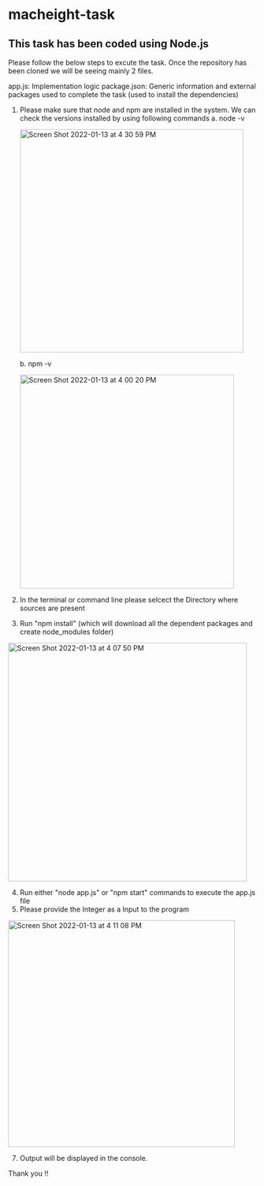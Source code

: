 # macheight-task
## This task has been coded using Node.js

Please follow the below steps to excute the task. Once the repository has been cloned we will be seeing mainly 2 files.

app.js: Implementation logic
package.json: Generic information and external packages used to complete the task (used to install the dependencies)

1. Please make sure that node and npm are installed in the system. We can check the versions installed by using following commands
    a. node -v
    
    <img width="453" alt="Screen Shot 2022-01-13 at 4 30 59 PM" src="https://user-images.githubusercontent.com/97316707/149419353-7e925d75-d869-41b4-8d1c-2c26201bd78d.png">
    
    b. npm -v
    
    <img width="434" alt="Screen Shot 2022-01-13 at 4 00 20 PM" src="https://user-images.githubusercontent.com/97316707/149419434-9a2d70ff-cb92-4d40-8147-27f519f27f54.png">

2. In the terminal or command line please selcect the Directory where sources are present

3. Run "npm install" (which will download all the dependent packages and create node_modules folder)

<img width="484" alt="Screen Shot 2022-01-13 at 4 07 50 PM" src="https://user-images.githubusercontent.com/97316707/149419610-c4ec1282-5891-4f1c-9bec-1a382f4e23d5.png">

4. Run either "node app.js" or "npm start" commands to execute the app.js file
5. Please provide the Integer as a Input to the program

<img width="460" alt="Screen Shot 2022-01-13 at 4 11 08 PM" src="https://user-images.githubusercontent.com/97316707/149419660-1a1f0362-b7aa-4084-afc9-3c94db5fc67c.png">

7. Output will be displayed in the console.

Thank you !!
